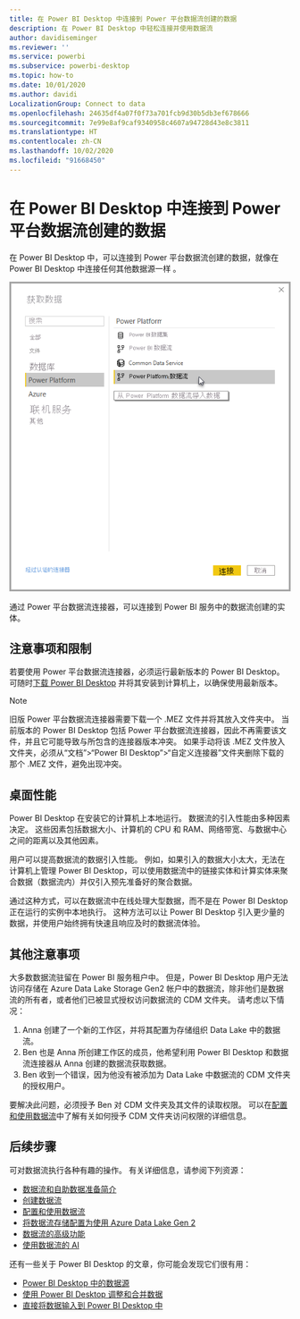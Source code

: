 ```yaml
---
title: 在 Power BI Desktop 中连接到 Power 平台数据流创建的数据
description: 在 Power BI Desktop 中轻松连接并使用数据流
author: davidiseminger
ms.reviewer: ''
ms.service: powerbi
ms.subservice: powerbi-desktop
ms.topic: how-to
ms.date: 10/01/2020
ms.author: davidi
LocalizationGroup: Connect to data
ms.openlocfilehash: 24635df4a07f0f73a701fcb9d30b5db3ef678666
ms.sourcegitcommit: 7e99e8af9caf9340958c4607a94728d43e8c3811
ms.translationtype: HT
ms.contentlocale: zh-CN
ms.lasthandoff: 10/02/2020
ms.locfileid: "91668450"
---
```

# <a name="connect-to-data-created-by-power-platform-dataflows-in-power-bi-desktop"></a>在 Power BI Desktop 中连接到 Power 平台数据流创建的数据
在 Power BI Desktop 中，可以连接到 Power 平台数据流创建的数据，就像在 Power BI Desktop 中连接任何其他数据源一样 。

![连接到数据流](media/desktop-connect-dataflows/connect-dataflows_01.png)

通过 Power 平台数据流连接器，可以连接到 Power BI 服务中的数据流创建的实体。 

## <a name="considerations-and-limitations"></a>注意事项和限制

若要使用 Power 平台数据流连接器，必须运行最新版本的 Power BI Desktop。 可随时[下载 Power BI Desktop](../fundamentals/desktop-get-the-desktop.md) 并将其安装到计算机上，以确保使用最新版本。  

> [!NOTE]
> 旧版 Power 平台数据流连接器需要下载一个 .MEZ 文件并将其放入文件夹中。 当前版本的 Power BI Desktop 包括 Power 平台数据流连接器，因此不再需要该文件，并且它可能导致与所包含的连接器版本冲突。 如果手动将该 .MEZ 文件放入文件夹，必须从“文档”>“Power BI Desktop”>“自定义连接器”文件夹删除下载的那个 .MEZ 文件，避免出现冲突。 

## <a name="desktop-performance"></a>桌面性能
Power BI Desktop 在安装它的计算机上本地运行。 数据流的引入性能由多种因素决定。 这些因素包括数据大小、计算机的 CPU 和 RAM、网络带宽、与数据中心之间的距离以及其他因素。

用户可以提高数据流的数据引入性能。 例如，如果引入的数据大小太大，无法在计算机上管理 Power BI Desktop，可以使用数据流中的链接实体和计算实体来聚合数据（数据流内）并仅引入预先准备好的聚合数据。 

通过这种方式，可以在数据流中在线处理大型数据，而不是在 Power BI Desktop 正在运行的实例中本地执行。 这种方法可以让 Power BI Desktop 引入更少量的数据，并使用户始终拥有快速且响应及时的数据流体验。

## <a name="additional-considerations"></a>其他注意事项

大多数数据流驻留在 Power BI 服务租户中。 但是，Power BI Desktop 用户无法访问存储在 Azure Data Lake Storage Gen2 帐户中的数据流，除非他们是数据流的所有者，或者他们已被显式授权访问数据流的 CDM 文件夹。 请考虑以下情况：

1.  Anna 创建了一个新的工作区，并将其配置为存储组织 Data Lake 中的数据流。
2.  Ben 也是 Anna 所创建工作区的成员，他希望利用 Power BI Desktop 和数据流连接器从 Anna 创建的数据流获取数据。
3.  Ben 收到一个错误，因为他没有被添加为 Data Lake 中数据流的 CDM 文件夹的授权用户。

要解决此问题，必须授予 Ben 对 CDM 文件夹及其文件的读取权限。 可以在[配置和使用数据流](dataflows/dataflows-configure-consume.md)中了解有关如何授予 CDM 文件夹访问权限的详细信息。




## <a name="next-steps"></a>后续步骤
可对数据流执行各种有趣的操作。 有关详细信息，请参阅下列资源：

* [数据流和自助数据准备简介](dataflows/dataflows-introduction-self-service.md)
* [创建数据流](dataflows/dataflows-create.md)
* [配置和使用数据流](dataflows/dataflows-configure-consume.md)
* [将数据流存储配置为使用 Azure Data Lake Gen 2](dataflows/dataflows-azure-data-lake-storage-integration.md)
* [数据流的高级功能](dataflows/dataflows-premium-features.md)
* [使用数据流的 AI](dataflows/dataflows-machine-learning-integration.md)


还有一些关于 Power BI Desktop 的文章，你可能会发现它们很有用：

* [Power BI Desktop 中的数据源](../connect-data/desktop-data-sources.md)
* [使用 Power BI Desktop 调整和合并数据](../connect-data/desktop-shape-and-combine-data.md)
* [直接将数据输入到 Power BI Desktop 中](../connect-data/desktop-enter-data-directly-into-desktop.md)